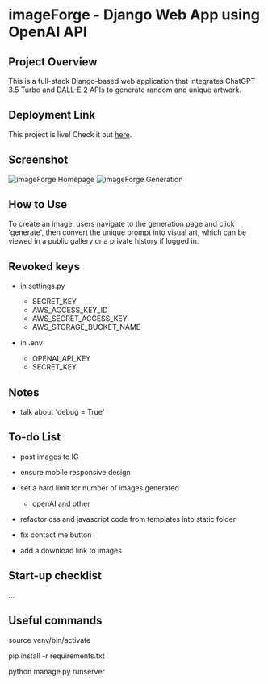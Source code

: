 # imageForge - Django Web App using OpenAI API

## Project Overview
This is a full-stack Django-based web application that integrates ChatGPT 3.5 Turbo and DALL-E 2 APIs to generate random and unique artwork.


## Deployment Link
This project is live! Check it out [here](https://imageforgelive-e87a9f628780.herokuapp.com/).

## Screenshot
![imageForge Homepage](static/project-screenshot.png)
![imageForge Generation](static/project-screenshot-2.png)



## How to Use

To create an image, users navigate to the generation page and click 'generate', then convert the unique prompt into visual art, which can be viewed in a public gallery or a private history if logged in.



## Revoked keys

- in settings.py
    - SECRET_KEY
    - AWS_ACCESS_KEY_ID
    - AWS_SECRET_ACCESS_KEY
    - AWS_STORAGE_BUCKET_NAME

- in .env
    - OPENAI_API_KEY
    - SECRET_KEY


## Notes 
 - talk about 'debug = True'


## To-do List

- post images to IG

- ensure mobile responsive design

- set a hard limit for number of images generated
  - openAI and other

- refactor css and javascript code from templates into static folder

- fix contact me button

- add a download link to images


## Start-up checklist

...


## Useful commands

source venv/bin/activate

pip install -r requirements.txt

python manage.py runserver
